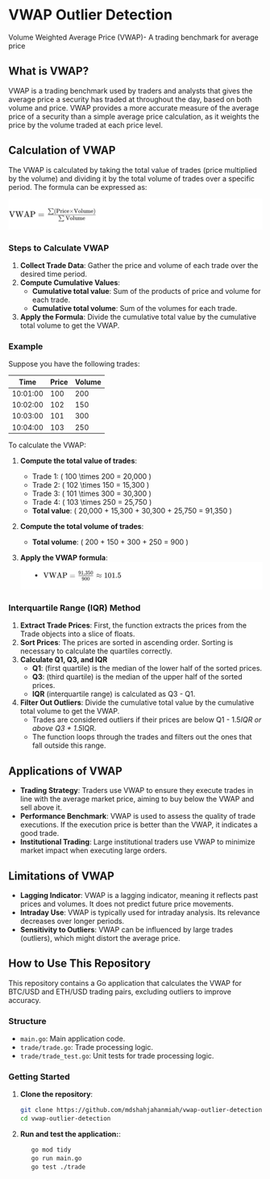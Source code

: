 # VWAP Outlier Detection
Volume Weighted Average Price (VWAP)- A trading benchmark for average price

## What is VWAP?

VWAP is a trading benchmark used by traders and analysts that gives the average price a security has traded at throughout the day, based on both volume and price. VWAP provides a more accurate measure of the average price of a security than a simple average price calculation, as it weights the price by the volume traded at each price level.

## Calculation of VWAP

The VWAP is calculated by taking the total value of trades (price multiplied by the volume) and dividing it by the total volume of trades over a specific period. The formula can be expressed as:

![Alt text](assests/Formula.png)


### Steps to Calculate VWAP

1. **Collect Trade Data**: Gather the price and volume of each trade over the desired time period.
2. **Compute Cumulative Values**:
    - **Cumulative total value**: Sum of the products of price and volume for each trade.
    - **Cumulative total volume**: Sum of the volumes for each trade.
3. **Apply the Formula**: Divide the cumulative total value by the cumulative total volume to get the VWAP.

### Example

Suppose you have the following trades:

| Time     | Price | Volume |
|----------|-------|--------|
| 10:01:00 | 100   | 200    |
| 10:02:00 | 102   | 150    |
| 10:03:00 | 101   | 300    |
| 10:04:00 | 103   | 250    |

To calculate the VWAP:

1. **Compute the total value of trades**:
    - Trade 1: \( 100 \times 200 = 20,000 \)
    - Trade 2: \( 102 \times 150 = 15,300 \)
    - Trade 3: \( 101 \times 300 = 30,300 \)
    - Trade 4: \( 103 \times 250 = 25,750 \)
    - **Total value**: \( 20,000 + 15,300 + 30,300 + 25,750 = 91,350 \)

2. **Compute the total volume of trades**:
    - **Total volume**: \( 200 + 150 + 300 + 250 = 900 \)

3. **Apply the VWAP formula**:
   ![Alt text](assests/formula_calculation.png)

### Interquartile Range (IQR) Method

1. **Extract Trade Prices**: First, the function extracts the prices from the Trade objects into a slice of floats.
2. **Sort Prices**: The prices are sorted in ascending order. Sorting is necessary to calculate the quartiles correctly.
3. **Calculate Q1, Q3, and IQR**
   - **Q1**: (first quartile) is the median of the lower half of the sorted prices.
   - **Q3**: (third quartile) is the median of the upper half of the sorted prices.
   - **IQR** (interquartile range) is calculated as Q3 - Q1.
3. **Filter Out Outliers**: Divide the cumulative total value by the cumulative total volume to get the VWAP.
   - Trades are considered outliers if their prices are below Q1 - 1.5*IQR or above Q3 + 1.5*IQR.
   - The function loops through the trades and filters out the ones that fall outside this range.

## Applications of VWAP

- **Trading Strategy**: Traders use VWAP to ensure they execute trades in line with the average market price, aiming to buy below the VWAP and sell above it.
- **Performance Benchmark**: VWAP is used to assess the quality of trade executions. If the execution price is better than the VWAP, it indicates a good trade.
- **Institutional Trading**: Large institutional traders use VWAP to minimize market impact when executing large orders.

## Limitations of VWAP

- **Lagging Indicator**: VWAP is a lagging indicator, meaning it reflects past prices and volumes. It does not predict future price movements.
- **Intraday Use**: VWAP is typically used for intraday analysis. Its relevance decreases over longer periods.
- **Sensitivity to Outliers**: VWAP can be influenced by large trades (outliers), which might distort the average price.

## How to Use This Repository

This repository contains a Go application that calculates the VWAP for BTC/USD and ETH/USD trading pairs, excluding outliers to improve accuracy.

### Structure

- `main.go`: Main application code.
- `trade/trade.go`: Trade processing logic.
- `trade/trade_test.go`: Unit tests for trade processing logic.

### Getting Started

1. **Clone the repository**:
   ```sh
   git clone https://github.com/mdshahjahanmiah/vwap-outlier-detection.git
   cd vwap-outlier-detection
   ```
   
2. **Run and test the application:**:
   ```sh
      go mod tidy
      go run main.go
      go test ./trade
   ```


